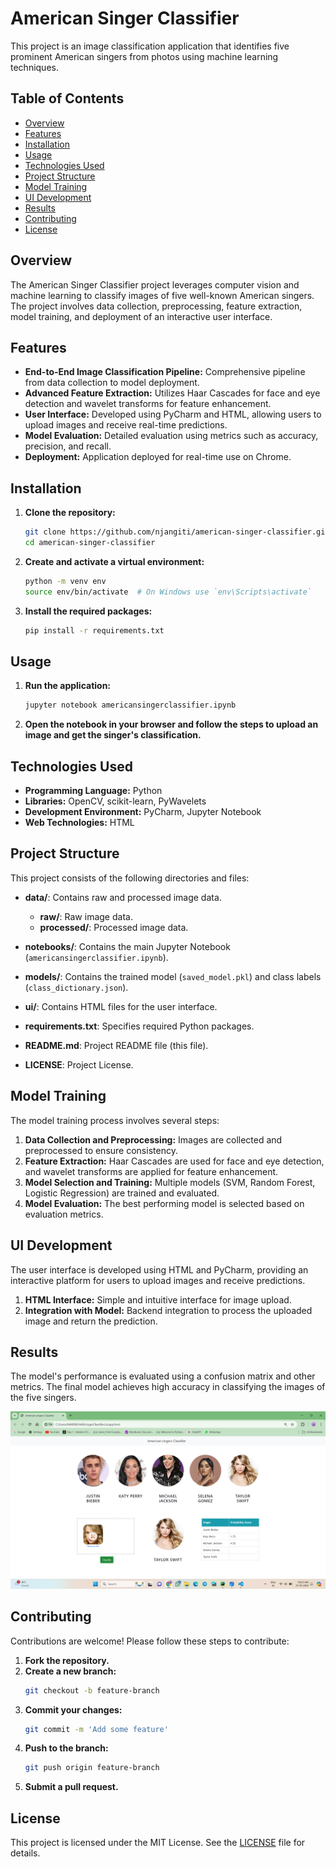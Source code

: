 # American Singer Classifier

This project is an image classification application that identifies five prominent American singers from photos using machine learning techniques.

## Table of Contents

- [Overview](#overview)
- [Features](#features)
- [Installation](#installation)
- [Usage](#usage)
- [Technologies Used](#technologies-used)
- [Project Structure](#project-structure)
- [Model Training](#model-training)
- [UI Development](#ui-development)
- [Results](#results)
- [Contributing](#contributing)
- [License](#license)

## Overview

The American Singer Classifier project leverages computer vision and machine learning to classify images of five well-known American singers. The project involves data collection, preprocessing, feature extraction, model training, and deployment of an interactive user interface.

## Features

- **End-to-End Image Classification Pipeline:** Comprehensive pipeline from data collection to model deployment.
- **Advanced Feature Extraction:** Utilizes Haar Cascades for face and eye detection and wavelet transforms for feature enhancement.
- **User Interface:** Developed using PyCharm and HTML, allowing users to upload images and receive real-time predictions.
- **Model Evaluation:** Detailed evaluation using metrics such as accuracy, precision, and recall.
- **Deployment:** Application deployed for real-time use on Chrome.

## Installation

1. **Clone the repository:**
    ```bash
    git clone https://github.com/njangiti/american-singer-classifier.git
    cd american-singer-classifier
    ```

2. **Create and activate a virtual environment:**
    ```bash
    python -m venv env
    source env/bin/activate  # On Windows use `env\Scripts\activate`
    ```

3. **Install the required packages:**
    ```bash
    pip install -r requirements.txt
    ```

## Usage

1. **Run the application:**
    ```bash
    jupyter notebook americansingerclassifier.ipynb
    ```

2. **Open the notebook in your browser and follow the steps to upload an image and get the singer's classification.**

## Technologies Used

- **Programming Language:** Python
- **Libraries:** OpenCV, scikit-learn, PyWavelets
- **Development Environment:** PyCharm, Jupyter Notebook
- **Web Technologies:** HTML

## Project Structure

This project consists of the following directories and files:

- **data/**: Contains raw and processed image data.
  - **raw/**: Raw image data.
  - **processed/**: Processed image data.

- **notebooks/**: Contains the main Jupyter Notebook (`americansingerclassifier.ipynb`).

- **models/**: Contains the trained model (`saved_model.pkl`) and class labels (`class_dictionary.json`).

- **ui/**: Contains HTML files for the user interface.

- **requirements.txt**: Specifies required Python packages.

- **README.md**: Project README file (this file).

- **LICENSE**: Project License.


## Model Training

The model training process involves several steps:

1. **Data Collection and Preprocessing:** Images are collected and preprocessed to ensure consistency.
2. **Feature Extraction:** Haar Cascades are used for face and eye detection, and wavelet transforms are applied for feature enhancement.
3. **Model Selection and Training:** Multiple models (SVM, Random Forest, Logistic Regression) are trained and evaluated.
4. **Model Evaluation:** The best performing model is selected based on evaluation metrics.

## UI Development

The user interface is developed using HTML and PyCharm, providing an interactive platform for users to upload images and receive predictions.

1. **HTML Interface:** Simple and intuitive interface for image upload.
2. **Integration with Model:** Backend integration to process the uploaded image and return the prediction.

## Results

The model's performance is evaluated using a confusion matrix and other metrics. The final model achieves high accuracy in classifying the images of the five singers.

![Confusion Matrix](https://github.com/njangiti/American-Singer-Classifier/blob/main/Screenshot%20(110).png)

## Contributing

Contributions are welcome! Please follow these steps to contribute:

1. **Fork the repository.**
2. **Create a new branch:**
    ```bash
    git checkout -b feature-branch
    ```
3. **Commit your changes:**
    ```bash
    git commit -m 'Add some feature'
    ```
4. **Push to the branch:**
    ```bash
    git push origin feature-branch
    ```
5. **Submit a pull request.**

## License

This project is licensed under the MIT License. See the [LICENSE](LICENSE) file for details.
